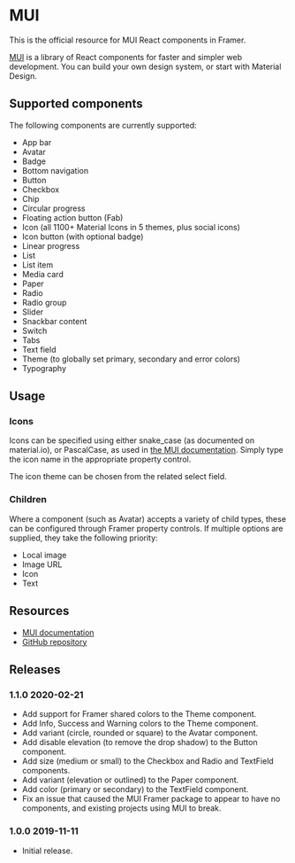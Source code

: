 # MUI

This is the official resource for MUI React components in Framer.

[MUI](https://mui.com/) is a library of React components for faster and simpler web development.
You can build your own design system, or start with Material Design.

## Supported components

The following components are currently supported:

- App bar
- Avatar
- Badge
- Bottom navigation
- Button
- Checkbox
- Chip
- Circular progress
- Floating action button (Fab)
- Icon (all 1100+ Material Icons in 5 themes, plus social icons)
- Icon button (with optional badge)
- Linear progress
- List
- List item
- Media card
- Paper
- Radio
- Radio group
- Slider
- Snackbar content
- Switch
- Tabs
- Text field
- Theme (to globally set primary, secondary and error colors)
- Typography

## Usage

### Icons

Icons can be specified using either snake_case (as documented on material.io),
or PascalCase, as used in [the MUI documentation](https://mui.com/components/material-icons/).
Simply type the icon name in the appropriate property control.

The icon theme can be chosen from the related select field.

### Children

Where a component (such as Avatar) accepts a variety of child types, these can be configured through Framer property controls.
If multiple options are supplied, they take the following priority:

- Local image
- Image URL
- Icon
- Text

## Resources

- [MUI documentation](https://mui.com/)
- [GitHub repository](https://github.com/mui-org/material-ui/tree/next/framer)

## Releases

### 1.1.0 2020-02-21

- Add support for Framer shared colors to the Theme component.
- Add Info, Success and Warning colors to the Theme component.
- Add variant (circle, rounded or square) to the Avatar component.
- Add disable elevation (to remove the drop shadow) to the Button component.
- Add size (medium or small) to the Checkbox and Radio and TextField components.
- Add variant (elevation or outlined) to the Paper component.
- Add color (primary or secondary) to the TextField component.
- Fix an issue that caused the MUI Framer package to appear to have no components,
  and existing projects using MUI to break.

### 1.0.0 2019-11-11

- Initial release.
